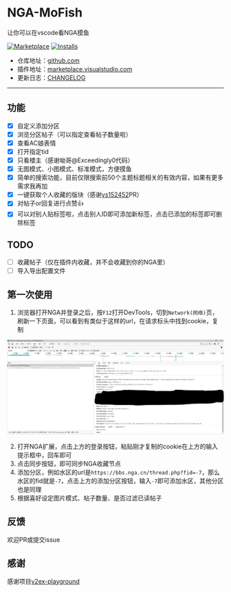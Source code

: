 # NGA-MoFish

让你可以在vscode看NGA摸鱼

[![Marketplace](https://img.shields.io/visual-studio-marketplace/v/DarrenB.nga-mofish.svg?label=Marketplace&style=for-the-badge&logo=visual-studio-code)](https://marketplace.visualstudio.com/items?itemName=DarrenB.nga-mofish)
[![Installs](https://img.shields.io/visual-studio-marketplace/i/DarrenB.nga-mofish.svg?style=for-the-badge)](https://marketplace.visualstudio.com/items?itemName=DarrenB.nga-mofish)

- 仓库地址：[github.com](https://github.com/DarrenIce/NGA-MoFish)
- 插件地址：[marketplace.visualstudio.com](https://marketplace.visualstudio.com/items?itemName=DarrenB.nga-mofish)
- 更新日志：[CHANGELOG](https://github.com/DarrenIce/NGA-MoFish/blob/master/CHANGELOG.md)

---

## 功能

- [x] 自定义添加分区
- [x] 浏览分区帖子（可以指定查看帖子数量啦）
- [x] 查看AC娘表情
- [x] 打开指定tid
- [x] 只看楼主（感谢呦哥@Exceedingly0代码） 
- [x] 无图模式、小图模式、标准模式，方便摸鱼
- [x] 简单的搜索功能，目前仅限搜索前50个主题标题相关的有效内容，如果有更多需求我再加
- [x] 一键获取个人收藏的版块（感谢[ys152452](https://github.com/ys152452)PR）
- [x] 对帖子or回复进行点赞👍
- [x] 可以对别人贴标签啦，点击别人ID即可添加新标签，点击已添加的标签即可删除标签

## TODO

- [ ] 收藏帖子（仅在插件内收藏，并不会收藏到你的NGA里）
- [ ] 导入导出配置文件

## 第一次使用

1. 浏览器打开NGA并登录之后，按`F12`打开DevTools，切到`Network(网络)`页，刷新一下页面，可以看到有类似于这样的url，在请求标头中找到cookie，复制

![](pics/cookie.png)

2. 打开NGA扩展，点击上方的登录按钮，粘贴刚才复制的cookie在上方的输入提示框中，回车即可
3. 点击同步按钮，即可同步NGA收藏节点
4. 添加分区，例如水区的url是`https://bbs.nga.cn/thread.php?fid=-7`，那么水区的fid就是`-7`，点击上方的添加分区按钮，输入`-7`即可添加水区，其他分区也是同理
5. 根据喜好设定图片模式、帖子数量、是否过滤已读帖子

## 反馈

欢迎PR或提交issue

## 感谢

感谢项目[v2ex-playground](https://github.com/chaselen/v2ex-playground)